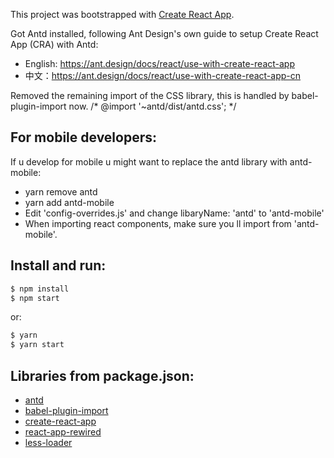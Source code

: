 This project was bootstrapped with [Create React App](https://github.com/facebookincubator/create-react-app).

Got Antd installed, following Ant Design's own guide to setup Create React App (CRA) with Antd:
- English: https://ant.design/docs/react/use-with-create-react-app
- 中文：https://ant.design/docs/react/use-with-create-react-app-cn

Removed the remaining import of the CSS library, this is handled by babel-plugin-import now.
/* @import '~antd/dist/antd.css'; */

## For mobile developers:

If u develop for mobile u might want to replace the antd library with antd-mobile:
- yarn remove antd
- yarn add antd-mobile
- Edit 'config-overrides.js' and change libaryName: 'antd' to 'antd-mobile'
- When importing react components, make sure you ll import from 'antd-mobile'.

## Install and run:

```bash
$ npm install
$ npm start
```

or:

```bash
$ yarn
$ yarn start
```

## Libraries from package.json:

- [antd](http://github.com/ant-design/ant-design/)
- [babel-plugin-import](http://github.com/ant-design/babel-plugin-import/)
- [create-react-app](https://github.com/facebookincubator/create-react-app)
- [react-app-rewired](https://github.com/timarney/react-app-rewired)
- [less-loader](https://github.com/webpack/less-loader)



